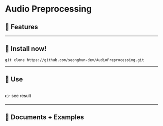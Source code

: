 # Audio Preprocessing

## 🌼 Features   

---

## 📀 Install now!  

```
git clone https://github.com/seonghun-dev/AudioPreprocessing.git
```
---


## 🚀 Use  

```

```

👉 see result

---

## 📘 Documents + Examples  
